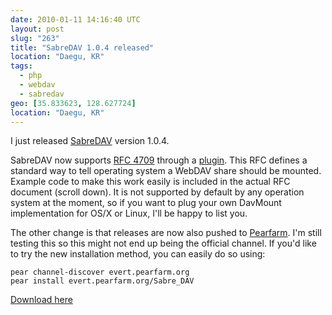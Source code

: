 ```yaml
---
date: 2010-01-11 14:16:40 UTC
layout: post
slug: "263"
title: "SabreDAV 1.0.4 released"
location: "Daegu, KR"
tags:
  - php
  - webdav
  - sabredav
geo: [35.833623, 128.627724]
location: "Daegu, KR"
---
```

<p>I just released <a href="http://sabre.io/">SabreDAV</a> version 1.0.4.</p>

<p>SabreDAV now supports <a href="http://greenbytes.de/tech/webdav/rfc4709.html">RFC 4709</a> through a <a href="http://sabre.io/dav/davmount/">plugin</a>. This RFC defines a standard way to tell operating system a WebDAV share should be mounted. Example code to make this work easily is included in the actual RFC document (scroll down). It is not supported by default by any operation system at the moment, so if you want to plug your own DavMount implementation for OS/X or Linux, I'll be happy to list you.</p>

<p>The other change is that releases are now also pushed to <a href="http://pearfarm.org/evert/Sabre_DAV">Pearfarm</a>. I'm still testing this so this might not end up being the official channel. If you'd like to try the new installation method, you can easily do so using:</p>

    pear channel-discover evert.pearfarm.org
    pear install evert.pearfarm.org/Sabre_DAV

<p><a href="https://github.com/fruux/sabre-dav/releases/">Download here</a></p>
